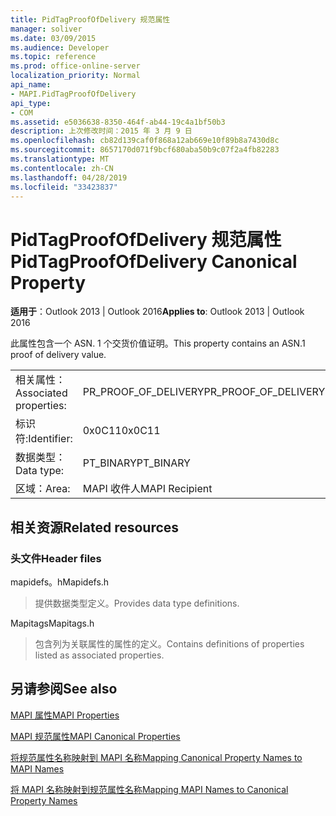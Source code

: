 ```yaml
---
title: PidTagProofOfDelivery 规范属性
manager: soliver
ms.date: 03/09/2015
ms.audience: Developer
ms.topic: reference
ms.prod: office-online-server
localization_priority: Normal
api_name:
- MAPI.PidTagProofOfDelivery
api_type:
- COM
ms.assetid: e5036638-8350-464f-ab44-19c4a1bf50b3
description: 上次修改时间：2015 年 3 月 9 日
ms.openlocfilehash: cb82d139caf0f868a12ab669e10f89b8a7430d8c
ms.sourcegitcommit: 8657170d071f9bcf680aba50b9c07f2a4fb82283
ms.translationtype: MT
ms.contentlocale: zh-CN
ms.lasthandoff: 04/28/2019
ms.locfileid: "33423837"
---
```

# <a name="pidtagproofofdelivery-canonical-property"></a><span data-ttu-id="55421-103">PidTagProofOfDelivery 规范属性</span><span class="sxs-lookup"><span data-stu-id="55421-103">PidTagProofOfDelivery Canonical Property</span></span>

  
  
<span data-ttu-id="55421-104">**适用于**：Outlook 2013 | Outlook 2016</span><span class="sxs-lookup"><span data-stu-id="55421-104">**Applies to**: Outlook 2013 | Outlook 2016</span></span> 
  
<span data-ttu-id="55421-105">此属性包含一个 ASN. 1 个交货价值证明。</span><span class="sxs-lookup"><span data-stu-id="55421-105">This property contains an ASN.1 proof of delivery value.</span></span>
  
|||
|:-----|:-----|
|<span data-ttu-id="55421-106">相关属性：</span><span class="sxs-lookup"><span data-stu-id="55421-106">Associated properties:</span></span>  <br/> |<span data-ttu-id="55421-107">PR_PROOF_OF_DELIVERY</span><span class="sxs-lookup"><span data-stu-id="55421-107">PR_PROOF_OF_DELIVERY</span></span>  <br/> |
|<span data-ttu-id="55421-108">标识符:</span><span class="sxs-lookup"><span data-stu-id="55421-108">Identifier:</span></span>  <br/> |<span data-ttu-id="55421-109">0x0C11</span><span class="sxs-lookup"><span data-stu-id="55421-109">0x0C11</span></span>  <br/> |
|<span data-ttu-id="55421-110">数据类型：</span><span class="sxs-lookup"><span data-stu-id="55421-110">Data type:</span></span>  <br/> |<span data-ttu-id="55421-111">PT_BINARY</span><span class="sxs-lookup"><span data-stu-id="55421-111">PT_BINARY</span></span>  <br/> |
|<span data-ttu-id="55421-112">区域：</span><span class="sxs-lookup"><span data-stu-id="55421-112">Area:</span></span>  <br/> |<span data-ttu-id="55421-113">MAPI 收件人</span><span class="sxs-lookup"><span data-stu-id="55421-113">MAPI Recipient</span></span>  <br/> |
   
## <a name="related-resources"></a><span data-ttu-id="55421-114">相关资源</span><span class="sxs-lookup"><span data-stu-id="55421-114">Related resources</span></span>

### <a name="header-files"></a><span data-ttu-id="55421-115">头文件</span><span class="sxs-lookup"><span data-stu-id="55421-115">Header files</span></span>

<span data-ttu-id="55421-116">mapidefs。h</span><span class="sxs-lookup"><span data-stu-id="55421-116">Mapidefs.h</span></span>
  
> <span data-ttu-id="55421-117">提供数据类型定义。</span><span class="sxs-lookup"><span data-stu-id="55421-117">Provides data type definitions.</span></span>
    
<span data-ttu-id="55421-118">Mapitags</span><span class="sxs-lookup"><span data-stu-id="55421-118">Mapitags.h</span></span>
  
> <span data-ttu-id="55421-119">包含列为关联属性的属性的定义。</span><span class="sxs-lookup"><span data-stu-id="55421-119">Contains definitions of properties listed as associated properties.</span></span>
    
## <a name="see-also"></a><span data-ttu-id="55421-120">另请参阅</span><span class="sxs-lookup"><span data-stu-id="55421-120">See also</span></span>



[<span data-ttu-id="55421-121">MAPI 属性</span><span class="sxs-lookup"><span data-stu-id="55421-121">MAPI Properties</span></span>](mapi-properties.md)
  
[<span data-ttu-id="55421-122">MAPI 规范属性</span><span class="sxs-lookup"><span data-stu-id="55421-122">MAPI Canonical Properties</span></span>](mapi-canonical-properties.md)
  
[<span data-ttu-id="55421-123">将规范属性名称映射到 MAPI 名称</span><span class="sxs-lookup"><span data-stu-id="55421-123">Mapping Canonical Property Names to MAPI Names</span></span>](mapping-canonical-property-names-to-mapi-names.md)
  
[<span data-ttu-id="55421-124">将 MAPI 名称映射到规范属性名称</span><span class="sxs-lookup"><span data-stu-id="55421-124">Mapping MAPI Names to Canonical Property Names</span></span>](mapping-mapi-names-to-canonical-property-names.md)

